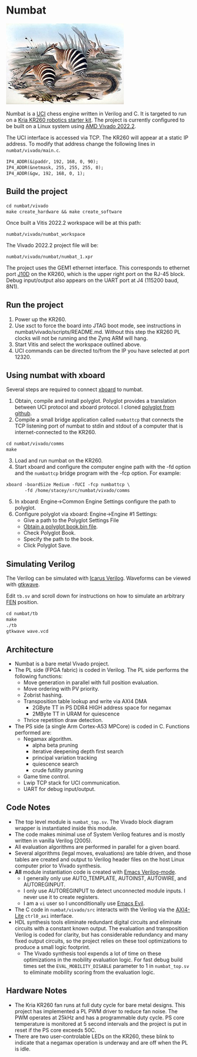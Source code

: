 Numbat
======

![Numbats](image-of-numbat.jpg)

Numbat is a [UCI](https://en.wikipedia.org/wiki/Universal_Chess_Interface) chess engine written in Verilog and C.
It is targeted to run on a [Kria KR260 robotics starter kit](https://www.amd.com/en/products/system-on-modules/kria/k26/kr260-robotics-starter-kit.html).
The project is currently configured to be built on a Linux system using [AMD Vivado 2022.2](https://www.xilinx.com/support/download.html).

The UCI interface is accessed via TCP. The KR260 will appear at a static IP address. To modify that address change the
following lines in `numbat/vivado/main.c`.

```
IP4_ADDR(&ipaddr, 192, 168, 0, 90);
IP4_ADDR(&netmask, 255, 255, 255, 0);
IP4_ADDR(&gw, 192, 168, 0, 1);
```

## Build the project

```
cd numbat/vivado
make create_hardware && make create_software
```

Once built a Vitis 2022.2 workspace will be at this path:

```
numbat/vivado/numbat_workspace
```

The Vivado 2022.2 project file will be:
```
numbat/vivado/numbat/numbat_1.xpr
```

The project uses the GEM1 ethernet interface. This corresponds to ethernet port
[J10D](https://docs.amd.com/r/en-US/ug1092-kr260-starter-kit/Interfaces) on the KR260,
which is the upper right port on the RJ-45 block. Debug input/output also appears on the UART port
at J4 (115200 baud, 8N1).

## Run the project

1. Power up the KR260.
2. Use xsct to force the board into JTAG boot mode, see instructions in numbat/vivado/scripts/README.md. Without this step
   the KR260 PL clocks will not be running and the Zynq ARM will hang.
3. Start Vitis and select the workspace outlined above.
4. UCI commands can be directed to/from the IP you have selected at port 12320.

## Using numbat with xboard

Several steps are required to connect [xboard](https://www.gnu.org/software/xboard/) to numbat.

1. Obtain, compile and install polyglot. Polyglot provides a translation between UCI protocol and
   xboard protocol. I cloned [polyglot from github](https://github.com/ulthiel/polyglot.git).
2. Compile a small bridge application called `numbattcp` that connects the TCP listening port
of numbat to stdin and stdout of a computer that is internet-connected to the KR260.
```
cd numbat/vivado/comms
make
```
3. Load and run numbat on the KR260.
4. Start xboard and configure the computer engine path with the -fd option and the `numbattcp` bridge
   program with the -fcp option. For example:
```
xboard -boardSize Medium -fUCI -fcp numbattcp \
       -fd /home/stacey/src/numbat/vivado/comms
```
5. In xboard: Engine->Common Engine Settings configure the path to polyglot.
6. Configure polyglot via xboard: Engine->Engine #1 Settings:
   * Give a path to the Polyglot Settings File
   * [Obtain a polyglot book.bin file](https://chess.stackexchange.com/q/35448).
   * Check Polyglot Book.
   * Specify the path to the book.
   * Click Polyglot Save.

## Simulating Verilog

The Verilog can be simulated with [Icarus Verilog](https://github.com/steveicarus/iverilog).
Waveforms can be viewed with [gtkwave](https://github.com/gtkwave/gtkwave).

Edit `tb.sv` and scroll down for instructions on how to simulate an arbitrary
[FEN](https://en.wikipedia.org/wiki/Forsyth%E2%80%93Edwards_Notation) position.

```
cd numbat/tb
make
./tb
gtkwave wave.vcd
```

## Architecture

* Numbat is a bare metal Vivado project.
* The PL side (FPGA fabric) is coded in Verilog. The PL side performs the following functions:
  - Move generation in parallel with full position evaluation.
  - Move ordering with PV priority.
  - Zobrist hashing.
  - Transposition table lookup and write via AXI4 DMA
    - 2GByte TT in PS DDR4 HIGH address space for negamax
    - 2MByte TT in URAM for quiescence
  - Thrice repetition draw detection.
* The PS side (a single Arm Cortex-A53 MPCore) is coded in C. Functions performed are:
  - Negamax algorithm.
    - alpha beta pruning
    - iterative deepening depth first search
    - principal variation tracking
    - quiescence search
    - crude futility pruning
  - Game time control.
  - Lwip TCP stack for UCI communication.
  - UART for debug input/output.

## Code Notes

* The top level module is `numbat_top.sv`. The Vivado block diagram wrapper is instantiated
  inside this module.
* The code makes minimal use of System Verilog features and is mostly written in vanilla Verilog (2005).
* All evaluation algorithms are performed in parallel for a given board.
* Several algorithms (legal moves, evaluations) are table driven, and those tables are created
  and output to Verilog header files on the host Linux computer prior to Vivado synthesis.
* **All** module instantiation code is created with [Emacs Verilog-mode](https://veripool.org/verilog-mode/).
  - I generally only use AUTO_TEMPLATE, AUTOINST, AUTOWIRE, and AUTOREGINPUT.
  - I only use AUTOREGINPUT to detect unconnected module inputs. I never use it to create registers.
  - I am a `vi` user so I unconditionally use [Emacs Evil](https://www.emacswiki.org/emacs/Evil).
* The C code in `numbat/vivado/src` interacts with the Verilog via the
  [AXI4-Lite](https://en.wikipedia.org/wiki/Advanced_eXtensible_Interface#AXI4-Lite) `ctrl0_axi` interface.
* HDL synthesis tools eliminate redundant digital circuits and eliminate circuits with a constant known
  output. The evaluation and transposition Verilog is coded for clarity, but has considerable
  redundancy and many fixed output circuits, so the project relies on these tool optimizations to produce
  a small logic footprint.
  - The Vivado synthesis tool expends a lot of time on these optimizations in the mobility evaluation logic.
    For fast debug build times set the `EVAL_MOBILITY_DISABLE` parameter to 1 in `numbat_top.sv` to
    eliminate mobility scoring from the evaluation logic.

## Hardware Notes

* The Kria KR260 fan runs at full duty cycle for bare metal designs. This project has implemented
  a PL PWM driver to reduce fan noise. The PWM operates at 25kHz and has a programmable duty cycle.
  PS core temperature is monitored at 5 second intervals and the project is put in reset if the PS
  core exceeds 50C.
* There are two user-controlable LEDs on the KR260, these blink to indicate that a negamax operation
  is underway and are off when the PL is idle.
